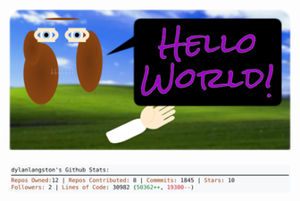 <!-- 
Version 2.0.6
Built Thu May 23 2024 16:02:39 GMT+0000 (Coordinated Universal Time) 
-->

<h1 align="center">
  <a href="./src/ReadMe.md" title="Click to View Source">
    <picture width="100%" alt="Dylan">
      <source media="(prefers-color-scheme: dark)" srcset="dylan-dark.svg">
      <img src="dylan.svg" alt="Dylan">
    </picture>
  </a>
</h1>

<div align="center">
  <picture width="100%" alt="Profile Info and Stats">
    <source media="(prefers-color-scheme: dark)" srcset="stats-dark.svg">
    <img src="stats.svg" alt="Profile Info and Stats">
  </picture>
</div>
